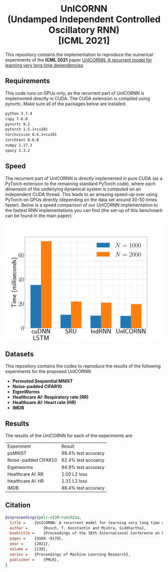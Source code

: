 <h1 align='center'> UnICORNN <br>(Undamped Independent Controlled Oscillatory RNN) <br> [ICML 2021] </h1>

This repository contains the implementation to reproduce the numerical experiments 
of the **ICML 2021** paper [UnICORNN: A recurrent model for learning very long time dependencies](http://proceedings.mlr.press/v139/rusch21a.html)



## Requirements
This code runs on GPUs only, as the recurrent part of UnICORNN is implemented directly in CUDA. The CUDA extension is compiled using pynvrtc. Make sure all of the packages below are installed.
```bash
python 3.7.4
cupy 7.6.0
pynvrtc 9.2
pytorch 1.5.1+cu101 
torchvision 0.6.1+cu101
torchtext 0.6.0
numpy 1.17.3
spacy 2.3.2
```

## Speed

The recurrent part of UnICORNN is directly implemented in pure CUDA (as a PyTorch extension to the remaining standard PyTorch code), where each dimension of the underlying dynamical system is computed on an independent CUDA thread.
This leads to an amazing speed-up over using PyTorch on GPUs directly (depending on the data set around 30-50 times faster). 
Below is a speed comparison of our UnICORNN implementation to the fastest RNN implementations you can find (the set-up of this benchmark can be found in the main paper):

<p align="center">
<img align="middle" src="./imgs/speed.pdf" width="666" />
</p>


## Datasets

This repository contains the codes to reproduce the results of the following experiments for the proposed UnICORNN:

  - **Permuted Sequential MNIST** 
  - **Noise-padded CIFAR10** 
  - **EigenWorms** 
  - **Healthcare AI: Respiratory rate (RR)**
  - **Healthcare AI: Heart rate (HR)**
  - **IMDB**

## Results
The results of the UnICORNN for each of the experiments are:
<table>
  <tr>
    <td> Experiment </td>
    <td> Result </td>
  </tr>
  <tr>
    <td>psMNIST </td>
    <td> 98.4% test accuracy</td>
  </tr>
  <tr>
    <td>Noise-padded CIFAR10 </td>
    <td> 62.4% test accuarcy </td>
  </tr>
    <tr>
    <td>Eigenworms</td>
    <td> 94.9% test accuracy </td>
  </tr>
  <tr>
    <td>Healthcare AI: RR</td>
    <td> 1.00 L2 loss </td>
  </tr>
  <tr>
    <td>Healthcare AI: HR</td>
    <td> 1.31 L2 loss  </td>
  </tr>
  <tr>
    <td>IMDB</td>
    <td> 88.4% test accuracy </td>
  </tr>
</table>


## Citation

```bibtex
@inproceedings{pmlr-v139-rusch21a,
  title = 	 {UnICORNN: A recurrent model for learning very long time dependencies},
  author =       {Rusch, T. Konstantin and Mishra, Siddhartha},
  booktitle = 	 {Proceedings of the 38th International Conference on Machine Learning},
  pages = 	 {9168--9178},
  year = 	 {2021},
  volume = 	 {139},
  series = 	 {Proceedings of Machine Learning Research},
  publisher =    {PMLR},
}
```


